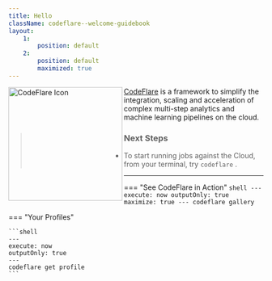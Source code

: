 ```yaml
---
title: Hello
className: codeflare--welcome-guidebook
layout:
    1:
        position: default
    2:
        position: default
        maximized: true
---
```


<img alt="CodeFlare Icon" src="@kui-shell/client/icons/svg/codeflare.svg" width="225" height="225" align="left" />

[CodeFlare](https://codeflare.dev) is a framework to simplify the
integration, scaling and acceleration of complex multi-step analytics
and machine learning pipelines on the cloud.

> ### Next Steps
>
> - To start running jobs against the Cloud, from your terminal, try `codeflare` .

---

=== "See CodeFlare in Action"
    ```shell
    ---
    execute: now
    outputOnly: true
    maximize: true
    ---
    codeflare gallery
    ```

=== "Your Profiles"

    ```shell
    ---
    execute: now
    outputOnly: true
    ---
    codeflare get profile
    ```
